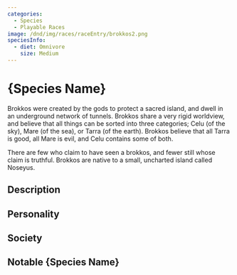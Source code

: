```yaml
---
categories:
  - Species
  - Playable Races
image: /dnd/img/races/raceEntry/brokkos2.png
speciesInfo:
  - diet: Omnivore
    size: Medium
---
```


# {Species Name}

Brokkos were created by the gods to protect a sacred island, and dwell in an underground network of tunnels. Brokkos share a very rigid worldview, and believe that all things can be sorted into three categories; Celu (of the sky), Mare (of the sea), or Tarra (of the earth). Brokkos believe that all Tarra is good, all Mare is evil, and Celu contains some of both.

There are few who claim to have seen a brokkos, and fewer still whose claim is truthful. Brokkos are native to a small, uncharted island called Noseyus.

## Description

## Personality

## Society

## Notable {Species Name}